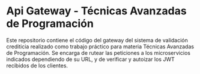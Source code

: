 # Api Gateway - Técnicas Avanzadas de Programación
Este repositorio contiene el código del gateway del sistema de validación crediticia realizado como trabajo práctico para materia Técnicas Avanzadas de Programación. Se encarga de rutear las peticiones a los microservicios indicados dependiendo de su URL, y de verificar y autoizar los JWT recibidos de los clientes. 
